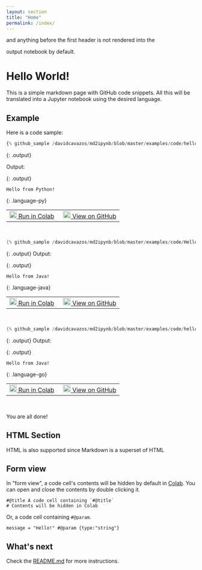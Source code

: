 ```yaml
---
layout: section
title: "Home"
permalink: /index/
---
```

<!--
Licensed under the Apache License, Version 2.0 (the "License");
you may not use this file except in compliance with the License.
You may obtain a copy of the License at

http://www.apache.org/licenses/LICENSE-2.0

Unless required by applicable law or agreed to in writing, software
distributed under the License is distributed on an "AS IS" BASIS,
WITHOUT WARRANTIES OR CONDITIONS OF ANY KIND, either express or implied.
See the License for the specific language governing permissions and
limitations under the License.
-->

<!-- Comments --> and anything before the first header is not rendered into the
output notebook by default.

# Hello World!

This is a simple markdown page with GitHub code snippets.
All this will be translated into a Jupyter notebook using the desired language.

## Example

Here is a code sample:

<!-- This is equivalent to either the {: .py} or {: .language-py} classes -->
```py
{% github_sample /davidcavazos/md2ipynb/blob/master/examples/code/hello-world.py tag:hello_world %}
```

{: .output}
<!-- The `output` class will be ignored in the notebook -->
Output:

{: .output}
```
Hello from Python!
```

{: .language-py}
<table>
  <td>
    <a target="_blank" class="button"
        href="https://colab.research.google.com/github//davidcavazos/md2ipynb/blob/master/examples/notebooks/hello-world-py.ipynb">
      <img src="https://www.tensorflow.org/images/colab_logo_32px.png" width="20px" height="20px" />
      Run in Colab
    </a>
  </td>
  <td style="padding-left:1em">
    <a target="_blank" class="button"
        href="https://github.com//davidcavazos/md2ipynb/blob/master/examples/code/hello-world.py">
      <img src="https://www.tensorflow.org/images/GitHub-Mark-32px.png" width="20px" height="20px" />
      View on GitHub
    </a>
  </td>
</table>
<br>

```java
{% github_sample /davidcavazos/md2ipynb/blob/master/examples/code/HelloWorld.java tag:hello_world %}
```

{: .output}
Output:

{: .output}
```
Hello from Java!
```

{: .language-java}
<table>
  <td>
    <a target="_blank" class="button"
        href="https://colab.research.google.com/github//davidcavazos/md2ipynb/blob/master/examples/notebooks/hello-world-java.ipynb">
      <img src="https://www.tensorflow.org/images/colab_logo_32px.png" width="20px" height="20px" />
      Run in Colab
    </a>
  </td>
  <td style="padding-left:1em">
    <a target="_blank" class="button"
        href="https://github.com//davidcavazos/md2ipynb/blob/master/examples/code/HelloWorld.java">
      <img src="https://www.tensorflow.org/images/GitHub-Mark-32px.png" width="20px" height="20px" />
      View on GitHub
    </a>
  </td>
</table>
<br>

```go
{% github_sample /davidcavazos/md2ipynb/blob/master/examples/code/hello-world.go tag:hello_world %}
```

{: .output}
Output:

{: .output}
```
Hello from Java!
```

{: .language-go}
<table>
  <td>
    <a target="_blank" class="button"
        href="https://colab.research.google.com/github/davidcavazos/md2ipynb/blob/master/examples/notebooks/hello-world-go.ipynb">
      <img src="https://www.tensorflow.org/images/colab_logo_32px.png" width="20px" height="20px" />
      Run in Colab
    </a>
  </td>
  <td style="padding-left:1em">
    <a target="_blank" class="button"
        href="https://github.com/davidcavazos/md2ipynb/blob/master/examples/code/hello-world.go">
      <img src="https://www.tensorflow.org/images/GitHub-Mark-32px.png" width="20px" height="20px" />
      View on GitHub
    </a>
  </td>
</table>
<br>

You are all done!

<h2>HTML Section</h2>

<p>HTML is also supported since Markdown is a superset of HTML</p>

## Form view

In "form view", a code cell's contents will be hidden by default in
[Colab](https://colab.research.google.com).
You can open and close the contents by double clicking it.

```
#@title A code cell containing `#@title`
# Contents will be hidden in Colab
```

Or, a code cell containing `#@param`.

```
message = "Hello!" #@param {type:"string"}
```

## What's next

Check the [README.md](https://github.com/davidcavazos/md2ipynb/blob/master/README.md) for more instructions.
